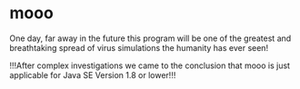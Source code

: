 # mooo
One day, far away in the future this program will be one of the greatest and breathtaking spread of virus simulations the humanity has ever seen!

!!!After complex investigations we came to the conclusion that mooo is just applicable for Java SE Version 1.8 or lower!!!


